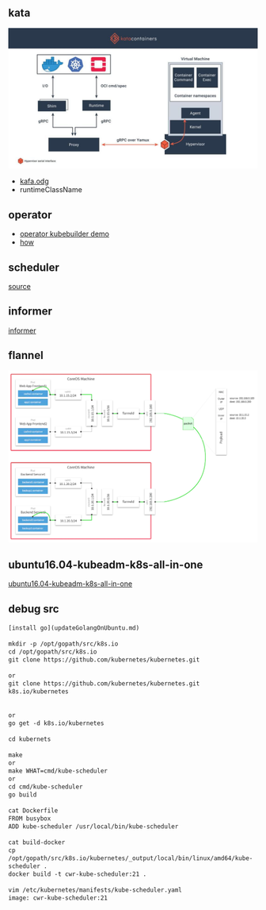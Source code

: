 ## kata

![kata architecture](files/kata.jpeg)

- [kafa.odg](files/31-kafa.odg)
- runtimeClassName

## operator
- [operator kubebuilder demo](operator.md)
- [how](operator-how.md)

## scheduler
[source](files/01-k8s-scheduler.odg)

## informer
[informer](informer.md)

## flannel
![flannel](files/flannel.webp)

## ubuntu16.04-kubeadm-k8s-all-in-one
[ubuntu16.04-kubeadm-k8s-all-in-one](ubuntu16.04-kubeadm-k8s-all-in-one.md)


## debug src
```
[install go](updateGolangOnUbuntu.md)

mkdir -p /opt/gopath/src/k8s.io
cd /opt/gopath/src/k8s.io
git clone https://github.com/kubernetes/kubernetes.git

or
git clone https://github.com/kubernetes/kubernetes.git k8s.io/kubernetes


or
go get -d k8s.io/kubernetes

cd kubernets

make
or
make WHAT=cmd/kube-scheduler
or 
cd cmd/kube-scheduler
go build

cat Dockerfile
FROM busybox
ADD kube-scheduler /usr/local/bin/kube-scheduler

cat build-docker
cp /opt/gopath/src/k8s.io/kubernetes/_output/local/bin/linux/amd64/kube-scheduler .
docker build -t cwr-kube-scheduler:21 .

vim /etc/kubernetes/manifests/kube-scheduler.yaml
image: cwr-kube-scheduler:21

```